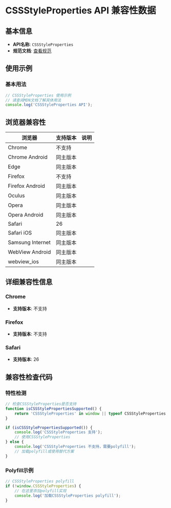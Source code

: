 # CSSStyleProperties API 兼容性数据

## 基本信息

- **API名称**: `CSSStyleProperties`
- **规范文档**: [查看规范](https://drafts.csswg.org/cssom/#cssstyleproperties)

## 使用示例

### 基本用法

```javascript
// CSSStyleProperties 使用示例
// 请查阅MDN文档了解具体用法
console.log('CSSStyleProperties API');
```

## 浏览器兼容性

| 浏览器 | 支持版本 | 说明 |
|--------|----------|------|
| Chrome | 不支持 |  |
| Chrome Android | 同主版本 |  |
| Edge | 同主版本 |  |
| Firefox | 不支持 |  |
| Firefox Android | 同主版本 |  |
| Oculus | 同主版本 |  |
| Opera | 同主版本 |  |
| Opera Android | 同主版本 |  |
| Safari | 26 |  |
| Safari iOS | 同主版本 |  |
| Samsung Internet | 同主版本 |  |
| WebView Android | 同主版本 |  |
| webview_ios | 同主版本 |  |

## 详细兼容性信息

### Chrome

- **支持版本**: 不支持

### Firefox

- **支持版本**: 不支持

### Safari

- **支持版本**: 26

## 兼容性检查代码

### 特性检测

```javascript
// 检查CSSStyleProperties是否支持
function isCSSStylePropertiesSupported() {
    return 'CSSStyleProperties' in window || typeof CSSStyleProperties !== 'undefined';
}

if (isCSSStylePropertiesSupported()) {
    console.log('CSSStyleProperties 支持');
    // 使用CSSStyleProperties
} else {
    console.log('CSSStyleProperties 不支持，需要polyfill');
    // 加载polyfill或使用替代方案
}
```

### Polyfill示例

```javascript
// CSSStyleProperties polyfill
if (!window.CSSStyleProperties) {
    // 在这里添加polyfill实现
    console.log('加载CSSStyleProperties polyfill');
}
```

